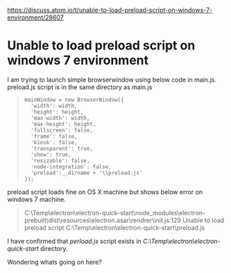 <a href="https://discuss.atom.io/t/unable-to-load-preload-script-on-windows-7-environment/28607">https://discuss.atom.io/t/unable-to-load-preload-script-on-windows-7-environment/28607</a><div id="articleHeader"><h1>Unable to load preload script on windows 7 environment</h1></div><p>I am trying to launch simple browserwindow using below code in main.js. preload.js script is in the same directory as main.js</p>
<blockquote>
<pre><code>mainWindow = new BrowserWindow({
  'width': width,
  'height': height,
  'max-width': width,
  'max-height': height,
  'fullscreen': false,
  'frame': false,
  'kiosk': false,
  'transparent': true,
  'show': true,
  'resizable': false,
  'node-integration': false,
  'preload':__dirname + '\\preload.js'
});
</code></pre>
</blockquote>
<p>preload script loads fine on OS X machine but shows below error on windows 7 machine.</p>
<blockquote>
<p>C:\Temp\electron\electron-quick-start\node_modules\electron-prebuilt\dist\resources\electron.asar\rendrer\init.js:129 Unable to load preload script C:\Temp\electron\electron-quick-start\preload.js</p>
</blockquote>
<p>I have confirmed that <em>perload.js</em> script exists in <em>C:\Temp\electron\electron-quick-start</em> directory.</p>
<p>Wondering whats going on here?</p>